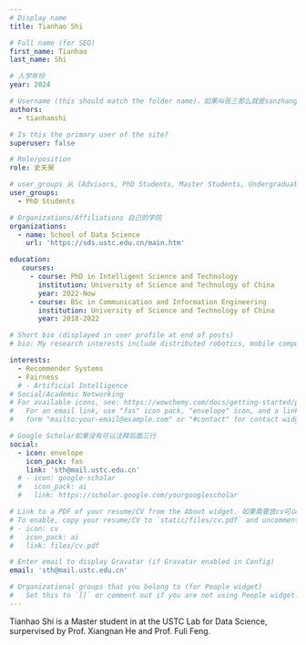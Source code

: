 ```yaml
---
# Display name
title: Tianhao Shi

# Full name (for SEO)
first_name: Tianhao
last_name: Shi

# 入学年份
year: 2024

# Username (this should match the folder name)，如果叫张三那么就是sanzhang
authors:
  - tianhaoshi

# Is this the primary user of the site? 
superuser: false

# Role/position 
role: 史天昊

# user_groups 从 (Advisors, PhD Students, Master Students, Undergraduate) 从这四个里面选
user_groups:
  - PhD Students

# Organizations/Affiliations 自己的学院
organizations:
  - name: School of Data Science
    url: 'https://sds.ustc.edu.cn/main.htm'

education:
   courses:
     - course: PhD in Intelligent Science and Technology
       institution: University of Science and Technology of China
       year: 2022-Now
     - course: BSc in Communication and Information Engineering
       institution: University of Science and Technology of China
       year: 2018-2022

# Short bio (displayed in user profile at end of posts)
# bio: My research interests include distributed robotics, mobile computing and programmable matter.

interests:
  - Recommender Systems
  - Fairness
  # - Artificial Intelligence
# Social/Academic Networking
# For available icons, see: https://wowchemy.com/docs/getting-started/page-builder/#icons
#   For an email link, use "fas" icon pack, "envelope" icon, and a link in the
#   form "mailto:your-email@example.com" or "#contact" for contact widget.

# Google Scholar如果没有可以注释后面三行
social:
  - icon: envelope
    icon_pack: fas
    link: 'sth@mail.ustc.edu.cn'
  # - icon: google-scholar
  #   icon_pack: ai
  #   link: https://scholar.google.com/yourgooglescholar

# Link to a PDF of your resume/CV from the About widget. 如果需要放cv可以发给我
# To enable, copy your resume/CV to `static/files/cv.pdf` and uncomment the lines below.
# - icon: cv
#   icon_pack: ai
#   link: files/cv.pdf

# Enter email to display Gravatar (if Gravatar enabled in Config)
email: 'sth@mail.ustc.edu.cn'

# Organizational groups that you belong to (for People widget)
#   Set this to `[]` or comment out if you are not using People widget.
---
```


Tianhao Shi is a Master student in at the USTC Lab for Data Science, surpervised by Prof. Xiangnan He and Prof. Fuli Feng.